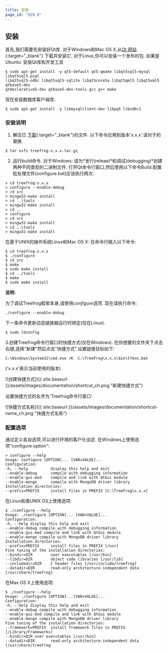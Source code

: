 ```yaml
---
title: 安装
page_id: "020.0"
---
```


## 安装
首先,我们需要先安装好Qt库.
对于Windows和Mac OS X,从[Qt 网站](http://qt-project.org/downloads){:target="_blank"} 下载并安装它.
对于Linux,你可以安装一个发布的包.
如果是Ubuntu:
安装Qt库和开发工具

```
$ sudo apt-get install -y qt5-default qt5-qmake libqt5sql5-mysql libqt5sql5-psql
libqt5sql5-odbc libqt5sql5-sqlite libqt5core5a libqt5qml5 libqt5xml5 qtbase5-dev
qtdeclarative5-dev qtbase5-dev-tools gcc g++ make
```

现在安装数据库客户端库:

```
$ sudo apt-get install -y libmysqlclient-dev libpq5 libodbc1
```

### 安装说明
1. 解压已 [下载](http://www.treefrogframework.org/ja/%E3%83%80%E3%82%A6%E3%83%B3%E3%83%AD%E3%83%BC%E3%83%89){:target="_blank"}的文件.
以下命令应用到版本'x.x.x'.请对于的替换.

```
$ tar xvfz treefrog-x.x.x.tar.gz
```

2. 运行build命令.
对于Windows:
请为*发行(releae)*和调试(debugging)*创建两种不同类型的二进制文件.
打开Qt命令行窗口,然后使用以下命令Build.配置批处理文件(configure.bat)应该执行两次.

```
> cd treefrog-x.x.x
> configure --enable-debug
> cd src
> mingw32-make install
> cd ..\tools
> mingw32-make install
> cd ..
> configure
> cd src
> mingw32-make install
> cd ..\tools
> mingw32-make install
```

在基于UNIX的操作系统Linux和Mac OS X:
在命令行输入以下命令:

```
$ cd treefrog-x.x.x
$ ./configure
$ cd src
$ make
$ sudo make install
$ cd ../tools
$ make
$ sudo make install
```

**说明:**

为了调试Treefrog框架本身,请使用*configure*选项.
现在请执行命令:

```
./configure --enable-debug
```

下一条命令更新动态链接器运行时绑定(仅在Linux).

```
$ sudo ldconfig
```

3.创建Treefrog命令行窗口的快捷方式(仅在Windows).
在你想要的文件夹下点击右键,选择"新建"然后点击"快捷方式".设置链接目标如下:

```
C:\Windows\System32\cmd.exe /K  C:\TreeFrog\x.x.x\bin\tfenv.bat
```

('x.x.x'表示当前使用的版本)
<div class="img-center" markdown="1">![创建快捷方式]({{ site.baseurl }}/assets/images/documentation/shortcut_ch.png "新建快捷方式")
</div>

设置快捷方式的名字为'Treefrog命令行窗口'.
<div class="img-center" markdown="1">![快捷方式名称]({{ site.baseurl }}/assets/images/documentation/shortcut-name_ch.png "快捷方式名称")
</div>

### 配置选项
通过定义各自选项,可以进行环境的客户化设定.
在Windows上使用选项"configure option":

```
> configure --help
Usage: configure [OPTION]... [VAR=VALUE]...
Configuration:
-h, --help          display this help and exit
--enable-debug      compile with debugging information
--enable-gui-mod    compile and link with QtGui module
--enable-mongo      compile with MongoDB driver library
Installation directories:
--prefix=PREFIX     install files in PREFIX [C:\TreeFrog\x.x.x]
```

在Linux和类UNIX OS上使用选项:

```
$ ./configure --help
Usage: ./configure [OPTION]... [VAR=VALUE]...
Configuration:
-h, --help display this help and exit
--enable-debug compile with debugging information
--enable-gui-mod compile and link with QtGui module
--enable-mongo compile with MongoDB driver library
Installation directories:
--prefix=PREFIX     install files in PREFIX [/usr]
Fine tuning of the installation directories:
--bindir=DIR        user executables [/usr/bin]
--libdir=DIR        object code libraries [/usr/lib]
--includedir=DIR    C header files [/usr/include/treefrog]
--datadir=DIR       read-only architecture-independent data [/usr/share/treefrog]
```

在Max OS X上使用选项:

```
$ ./configure --help
Usage: ./configure [OPTION]...[VAR=VALUE]...
Configuration:
-h, --help display this help and exit
--enable-debug compile with debugging information
--enable-gui-mod compile and link with QtGui module
--enable-mongo compile with MongoDB driver library
Fine tuning of the installation directories:
--framework=PREFIX  install framework files in PREFIX [/Library/Frameworks]
--bindir=DIR user executables [/usr/bin]
--datadir=DIR       read-only architecture-independent data [/usr/share/treefrog
```
